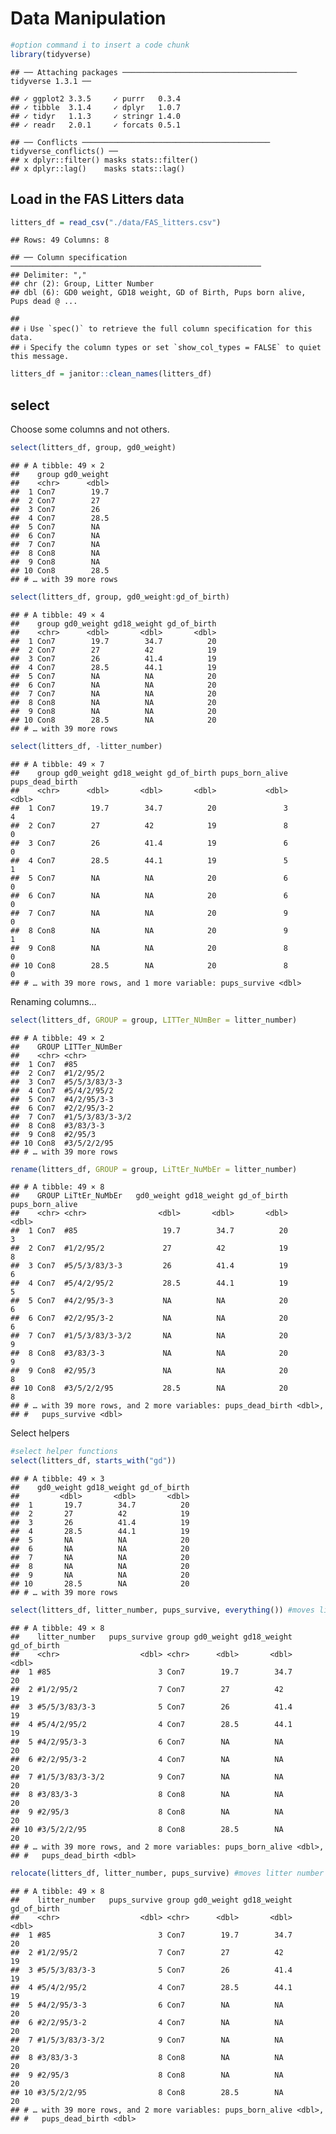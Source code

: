 Data Manipulation
================

``` r
#option command i to insert a code chunk
library(tidyverse)
```

    ## ── Attaching packages ─────────────────────────────────────── tidyverse 1.3.1 ──

    ## ✓ ggplot2 3.3.5     ✓ purrr   0.3.4
    ## ✓ tibble  3.1.4     ✓ dplyr   1.0.7
    ## ✓ tidyr   1.1.3     ✓ stringr 1.4.0
    ## ✓ readr   2.0.1     ✓ forcats 0.5.1

    ## ── Conflicts ────────────────────────────────────────── tidyverse_conflicts() ──
    ## x dplyr::filter() masks stats::filter()
    ## x dplyr::lag()    masks stats::lag()

## Load in the FAS Litters data

``` r
litters_df = read_csv("./data/FAS_litters.csv")
```

    ## Rows: 49 Columns: 8

    ## ── Column specification ────────────────────────────────────────────────────────
    ## Delimiter: ","
    ## chr (2): Group, Litter Number
    ## dbl (6): GD0 weight, GD18 weight, GD of Birth, Pups born alive, Pups dead @ ...

    ## 
    ## ℹ Use `spec()` to retrieve the full column specification for this data.
    ## ℹ Specify the column types or set `show_col_types = FALSE` to quiet this message.

``` r
litters_df = janitor::clean_names(litters_df)
```

## select

Choose some columns and not others.

``` r
select(litters_df, group, gd0_weight)
```

    ## # A tibble: 49 × 2
    ##    group gd0_weight
    ##    <chr>      <dbl>
    ##  1 Con7        19.7
    ##  2 Con7        27  
    ##  3 Con7        26  
    ##  4 Con7        28.5
    ##  5 Con7        NA  
    ##  6 Con7        NA  
    ##  7 Con7        NA  
    ##  8 Con8        NA  
    ##  9 Con8        NA  
    ## 10 Con8        28.5
    ## # … with 39 more rows

``` r
select(litters_df, group, gd0_weight:gd_of_birth)
```

    ## # A tibble: 49 × 4
    ##    group gd0_weight gd18_weight gd_of_birth
    ##    <chr>      <dbl>       <dbl>       <dbl>
    ##  1 Con7        19.7        34.7          20
    ##  2 Con7        27          42            19
    ##  3 Con7        26          41.4          19
    ##  4 Con7        28.5        44.1          19
    ##  5 Con7        NA          NA            20
    ##  6 Con7        NA          NA            20
    ##  7 Con7        NA          NA            20
    ##  8 Con8        NA          NA            20
    ##  9 Con8        NA          NA            20
    ## 10 Con8        28.5        NA            20
    ## # … with 39 more rows

``` r
select(litters_df, -litter_number)
```

    ## # A tibble: 49 × 7
    ##    group gd0_weight gd18_weight gd_of_birth pups_born_alive pups_dead_birth
    ##    <chr>      <dbl>       <dbl>       <dbl>           <dbl>           <dbl>
    ##  1 Con7        19.7        34.7          20               3               4
    ##  2 Con7        27          42            19               8               0
    ##  3 Con7        26          41.4          19               6               0
    ##  4 Con7        28.5        44.1          19               5               1
    ##  5 Con7        NA          NA            20               6               0
    ##  6 Con7        NA          NA            20               6               0
    ##  7 Con7        NA          NA            20               9               0
    ##  8 Con8        NA          NA            20               9               1
    ##  9 Con8        NA          NA            20               8               0
    ## 10 Con8        28.5        NA            20               8               0
    ## # … with 39 more rows, and 1 more variable: pups_survive <dbl>

Renaming columns…

``` r
select(litters_df, GROUP = group, LITTer_NUmBer = litter_number)
```

    ## # A tibble: 49 × 2
    ##    GROUP LITTer_NUmBer  
    ##    <chr> <chr>          
    ##  1 Con7  #85            
    ##  2 Con7  #1/2/95/2      
    ##  3 Con7  #5/5/3/83/3-3  
    ##  4 Con7  #5/4/2/95/2    
    ##  5 Con7  #4/2/95/3-3    
    ##  6 Con7  #2/2/95/3-2    
    ##  7 Con7  #1/5/3/83/3-3/2
    ##  8 Con8  #3/83/3-3      
    ##  9 Con8  #2/95/3        
    ## 10 Con8  #3/5/2/2/95    
    ## # … with 39 more rows

``` r
rename(litters_df, GROUP = group, LiTtEr_NuMbEr = litter_number)
```

    ## # A tibble: 49 × 8
    ##    GROUP LiTtEr_NuMbEr   gd0_weight gd18_weight gd_of_birth pups_born_alive
    ##    <chr> <chr>                <dbl>       <dbl>       <dbl>           <dbl>
    ##  1 Con7  #85                   19.7        34.7          20               3
    ##  2 Con7  #1/2/95/2             27          42            19               8
    ##  3 Con7  #5/5/3/83/3-3         26          41.4          19               6
    ##  4 Con7  #5/4/2/95/2           28.5        44.1          19               5
    ##  5 Con7  #4/2/95/3-3           NA          NA            20               6
    ##  6 Con7  #2/2/95/3-2           NA          NA            20               6
    ##  7 Con7  #1/5/3/83/3-3/2       NA          NA            20               9
    ##  8 Con8  #3/83/3-3             NA          NA            20               9
    ##  9 Con8  #2/95/3               NA          NA            20               8
    ## 10 Con8  #3/5/2/2/95           28.5        NA            20               8
    ## # … with 39 more rows, and 2 more variables: pups_dead_birth <dbl>,
    ## #   pups_survive <dbl>

Select helpers

``` r
#select helper functions
select(litters_df, starts_with("gd"))
```

    ## # A tibble: 49 × 3
    ##    gd0_weight gd18_weight gd_of_birth
    ##         <dbl>       <dbl>       <dbl>
    ##  1       19.7        34.7          20
    ##  2       27          42            19
    ##  3       26          41.4          19
    ##  4       28.5        44.1          19
    ##  5       NA          NA            20
    ##  6       NA          NA            20
    ##  7       NA          NA            20
    ##  8       NA          NA            20
    ##  9       NA          NA            20
    ## 10       28.5        NA            20
    ## # … with 39 more rows

``` r
select(litters_df, litter_number, pups_survive, everything()) #moves litter number and pups survive to beginning
```

    ## # A tibble: 49 × 8
    ##    litter_number   pups_survive group gd0_weight gd18_weight gd_of_birth
    ##    <chr>                  <dbl> <chr>      <dbl>       <dbl>       <dbl>
    ##  1 #85                        3 Con7        19.7        34.7          20
    ##  2 #1/2/95/2                  7 Con7        27          42            19
    ##  3 #5/5/3/83/3-3              5 Con7        26          41.4          19
    ##  4 #5/4/2/95/2                4 Con7        28.5        44.1          19
    ##  5 #4/2/95/3-3                6 Con7        NA          NA            20
    ##  6 #2/2/95/3-2                4 Con7        NA          NA            20
    ##  7 #1/5/3/83/3-3/2            9 Con7        NA          NA            20
    ##  8 #3/83/3-3                  8 Con8        NA          NA            20
    ##  9 #2/95/3                    8 Con8        NA          NA            20
    ## 10 #3/5/2/2/95                8 Con8        28.5        NA            20
    ## # … with 39 more rows, and 2 more variables: pups_born_alive <dbl>,
    ## #   pups_dead_birth <dbl>

``` r
relocate(litters_df, litter_number, pups_survive) #moves litter number and pups survive to beginning
```

    ## # A tibble: 49 × 8
    ##    litter_number   pups_survive group gd0_weight gd18_weight gd_of_birth
    ##    <chr>                  <dbl> <chr>      <dbl>       <dbl>       <dbl>
    ##  1 #85                        3 Con7        19.7        34.7          20
    ##  2 #1/2/95/2                  7 Con7        27          42            19
    ##  3 #5/5/3/83/3-3              5 Con7        26          41.4          19
    ##  4 #5/4/2/95/2                4 Con7        28.5        44.1          19
    ##  5 #4/2/95/3-3                6 Con7        NA          NA            20
    ##  6 #2/2/95/3-2                4 Con7        NA          NA            20
    ##  7 #1/5/3/83/3-3/2            9 Con7        NA          NA            20
    ##  8 #3/83/3-3                  8 Con8        NA          NA            20
    ##  9 #2/95/3                    8 Con8        NA          NA            20
    ## 10 #3/5/2/2/95                8 Con8        28.5        NA            20
    ## # … with 39 more rows, and 2 more variables: pups_born_alive <dbl>,
    ## #   pups_dead_birth <dbl>

